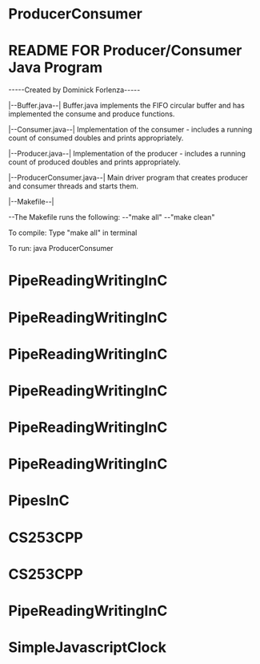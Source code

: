 # ProducerConsumer

README FOR Producer/Consumer Java Program
==============

-----Created by Dominick Forlenza-----

|--Buffer.java--|
Buffer.java implements the FIFO circular buffer and has implemented the consume and produce functions.

|--Consumer.java--|
Implementation of the consumer - includes a running count of consumed doubles and prints appropriately.

|--Producer.java--|
Implementation of the producer - includes a running count of produced doubles and prints appropriately.

|--ProducerConsumer.java--|
Main driver program that creates producer and consumer threads and starts them.

|--Makefile--|

   --The Makefile runs the following:
     --"make all"
     --"make clean"


To compile:
    Type "make all" in terminal

To run:
    java ProducerConsumer
    


# PipeReadingWritingInC
# PipeReadingWritingInC
# PipeReadingWritingInC
# PipeReadingWritingInC
# PipeReadingWritingInC
# PipeReadingWritingInC
# PipesInC
# CS253CPP
# CS253CPP
# PipeReadingWritingInC
# SimpleJavascriptClock
